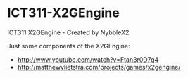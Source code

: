 ICT311-X2GEngine
================

ICT311 X2GEngine - Created by NybbleX2

Just some components of the X2GEngine:
 - http://www.youtube.com/watch?v=Ftan3r0D7q4
 - http://matthewvlietstra.com/projects/games/x2gengine/

